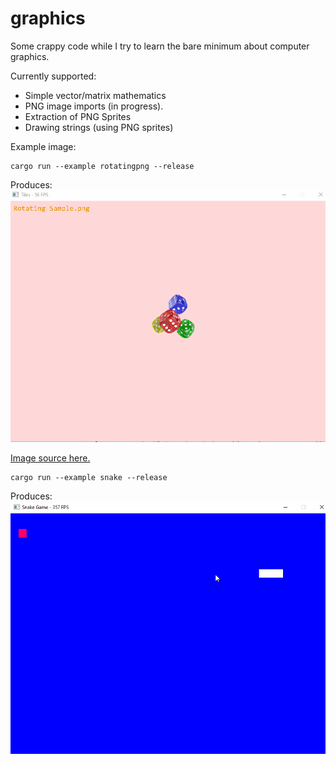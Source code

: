 # graphics
Some crappy code while I try to learn the bare minimum about computer graphics.

Currently supported:
- Simple vector/matrix mathematics
- PNG image imports (in progress).
- Extraction of PNG Sprites
- Drawing strings (using PNG sprites)

Example image:
```
cargo run --example rotatingpng --release
```
Produces:
<br>
<img src="examples/Rotating PNG.gif">

[Image source here.](https://en.wikipedia.org/wiki/Portable_Network_Graphics#/media/File:PNG_transparency_demonstration_1.png)
<br>
```
cargo run --example snake --release
```
Produces:
<br>
<img src="examples/Snakegame.gif">

